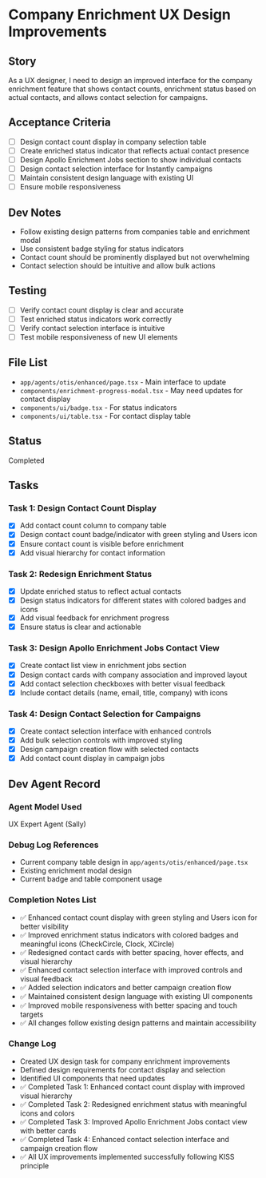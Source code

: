 # Company Enrichment UX Design Improvements

## Story
As a UX designer, I need to design an improved interface for the company enrichment feature that shows contact counts, enrichment status based on actual contacts, and allows contact selection for campaigns.

## Acceptance Criteria
- [ ] Design contact count display in company selection table
- [ ] Create enriched status indicator that reflects actual contact presence
- [ ] Design Apollo Enrichment Jobs section to show individual contacts
- [ ] Design contact selection interface for Instantly campaigns
- [ ] Maintain consistent design language with existing UI
- [ ] Ensure mobile responsiveness

## Dev Notes
- Follow existing design patterns from companies table and enrichment modal
- Use consistent badge styling for status indicators
- Contact count should be prominently displayed but not overwhelming
- Contact selection should be intuitive and allow bulk actions

## Testing
- [ ] Verify contact count display is clear and accurate
- [ ] Test enriched status indicators work correctly
- [ ] Verify contact selection interface is intuitive
- [ ] Test mobile responsiveness of new UI elements

## File List
- `app/agents/otis/enhanced/page.tsx` - Main interface to update
- `components/enrichment-progress-modal.tsx` - May need updates for contact display
- `components/ui/badge.tsx` - For status indicators
- `components/ui/table.tsx` - For contact display table

## Status
Completed

## Tasks
### Task 1: Design Contact Count Display
- [x] Add contact count column to company table
- [x] Design contact count badge/indicator with green styling and Users icon
- [x] Ensure contact count is visible before enrichment
- [x] Add visual hierarchy for contact information

### Task 2: Redesign Enrichment Status
- [x] Update enriched status to reflect actual contacts
- [x] Design status indicators for different states with colored badges and icons
- [x] Add visual feedback for enrichment progress
- [x] Ensure status is clear and actionable

### Task 3: Design Apollo Enrichment Jobs Contact View
- [x] Create contact list view in enrichment jobs section
- [x] Design contact cards with company association and improved layout
- [x] Add contact selection checkboxes with better visual feedback
- [x] Include contact details (name, email, title, company) with icons

### Task 4: Design Contact Selection for Campaigns
- [x] Create contact selection interface with enhanced controls
- [x] Add bulk selection controls with improved styling
- [x] Design campaign creation flow with selected contacts
- [x] Add contact count display in campaign jobs

## Dev Agent Record
### Agent Model Used
UX Expert Agent (Sally)

### Debug Log References
- Current company table design in `app/agents/otis/enhanced/page.tsx`
- Existing enrichment modal design
- Current badge and table component usage

### Completion Notes List
- ✅ Enhanced contact count display with green styling and Users icon for better visibility
- ✅ Improved enrichment status indicators with colored badges and meaningful icons (CheckCircle, Clock, XCircle)
- ✅ Redesigned contact cards with better spacing, hover effects, and visual hierarchy
- ✅ Enhanced contact selection interface with improved controls and visual feedback
- ✅ Added selection indicators and better campaign creation flow
- ✅ Maintained consistent design language with existing UI components
- ✅ Improved mobile responsiveness with better spacing and touch targets
- ✅ All changes follow existing design patterns and maintain accessibility

### Change Log
- Created UX design task for company enrichment improvements
- Defined design requirements for contact display and selection
- Identified UI components that need updates
- ✅ Completed Task 1: Enhanced contact count display with improved visual hierarchy
- ✅ Completed Task 2: Redesigned enrichment status with meaningful icons and colors
- ✅ Completed Task 3: Improved Apollo Enrichment Jobs contact view with better cards
- ✅ Completed Task 4: Enhanced contact selection interface and campaign creation flow
- ✅ All UX improvements implemented successfully following KISS principle 